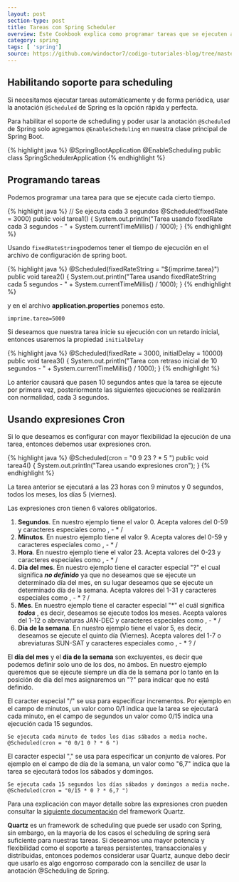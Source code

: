 ```yaml
---
layout: post
section-type: post
title: Tareas con Spring Scheduler
overview: Este Cookbook explica como programar tareas que se ejecuten automáticamente usando la anotación @Scheduled de Spring. Una excelente alternativa a Quartz.
category: spring
tags: [ 'spring']
source: https://github.com/windoctor7/codigo-tutoriales-blog/tree/master/spring-scheduler
---
```


## Habilitando soporte para scheduling

Si necesitamos ejecutar tareas automáticamente y de forma periódica, usar la anotación ``@Scheduled`` de Spring es la opción rápida y perfecta.

Para habilitar el soporte de scheduling y poder usar la anotación ``@Scheduled`` de Spring  solo agregamos ``@EnableScheduling`` en nuestra clase principal de Spring Boot.

{% highlight java %}
    @SpringBootApplication
    @EnableScheduling
    public class SpringSchedulerApplication
{% endhighlight %}

## Programando tareas

Podemos programar una tarea para que se ejecute cada cierto tiempo.

{% highlight java %}
    // Se ejecuta cada 3 segundos
    @Scheduled(fixedRate = 3000)
    public void tarea1() {
        System.out.println("Tarea usando fixedRate cada 3 segundos - " + System.currentTimeMillis() / 1000);
    }
{% endhighlight %}

Usando ``fixedRateString``podemos tener el tiempo de ejecución en el archivo de configuración de spring boot.

{% highlight java %}
    @Scheduled(fixedRateString = "${imprime.tarea}")
    public void tarea2() {
        System.out.println("Tarea usando fixedRateString cada 5 segundos - " + System.currentTimeMillis() / 1000);
    }
{% endhighlight %}


y en el archivo **application.properties** ponemos esto.

    imprime.tarea=5000

Si deseamos que nuestra tarea inicie su ejecución con un retardo inicial, entonces usaremos la propiedad ``initialDelay``

{% highlight java %}
    @Scheduled(fixedRate = 3000, initialDelay = 10000)
    public void tarea3() {
        System.out.println("Tarea con retraso inicial de 10 segundos - " + System.currentTimeMillis() / 1000);
    }
{% endhighlight %}

Lo anterior causará que pasen 10 segundos antes que la tarea se ejecute por primera vez, posteriormente las siguientes ejecuciones se realizarán con normalidad, cada 3 segundos.

## Usando expresiones Cron

Si lo que deseamos es configurar con mayor flexibilidad la ejecución de una tarea, entonces debemos usar expresiones cron.

{% highlight java %}
    @Scheduled(cron = "0 9 23 ? * 5 ")
    public void tarea4() {
        System.out.println("Tarea usando expresiones cron");
    }
{% endhighlight %}

La tarea anterior se ejecutará a las 23 horas con 9 minutos y 0 segundos, todos los meses, los días 5 (viernes).

Las expresiones cron tienen 6 valores obligatorios.

1. **Segundos**. En nuestro ejemplo tiene el valor 0. Acepta valores del 0-59 y caracteres especiales como , - * / 
1. **Minutos**. En nuestro ejemplo tiene el valor 9. Acepta valores del 0-59 y caracteres especiales como , - * / 
1. **Hora**. En nuestro ejemplo tiene el valor 23. Acepta valores del 0-23 y caracteres especiales como , - * / 
1. **Día del mes**. En nuestro ejemplo tiene el caracter especial "?" el cual significa **_no definido_** ya que no deseamos que se ejecute un determinado día del mes, en su lugar deseamos que se ejecute un determinado día de la semana. Acepta valores del 1-31 y caracteres especiales como , - * ? /
1. **Mes**. En nuestro ejemplo tiene el caracter especial "*" el cuál significa **_todos_** , es decir, deseamos se ejecute todos los meses. Acepta valores del 1-12 o abreviaturas JAN-DEC y caracteres especiales como , - * /
1. **Día de la semana**. En nuestro ejemplo tiene el valor 5, es decir, deseamos se ejecute el quinto día (Viernes). Acepta valores del 1-7 o abreviaturas SUN-SAT y caracteres especiales como , - * ? /

El **día del mes** y el **día de la semana** son excluyentes, es decir que podemos definir solo uno de los dos, no ámbos. En nuestro ejemplo queremos que se ejecute siempre un día de la semana por lo tanto en la posición de día del mes asignaremos un "?" para indicar que no está definido.

El caracter especial "/" se usa para especificar incrementos. Por ejemplo en el campo de minutos, un valor como 0/1 indica que la tarea se ejecutará cada minuto, en el campo de segundos un valor como 0/15 indica una ejecución cada 15 segundos.

    Se ejecuta cada minuto de todos los dias sábados a media noche.
    @Scheduled(cron = "0 0/1 0 ? * 6 ")


El caracter especial "," se usa para especificar un conjunto de valores. Por ejemplo en el campo de día de la semana, un valor como "6,7" indica que la tarea se ejecutará todos los sábados y domingos.


    Se ejecuta cada 15 segundos los días sábados y domingos a media noche.
    @Scheduled(cron = "0/15 * 0 ? * 6,7 ")


Para una explicación con mayor detalle sobre las expresiones cron pueden consultar la [siguiente documentación](http://www.quartz-scheduler.org/documentation/quartz-2.x/tutorials/crontrigger.html) del framework Quartz. 

**Quartz** es un framework de scheduling que puede ser usado con Spring, sin embargo, en la mayoría de los casos el scheduling de spring será suficiente para nuestras tareas. Si deseamos una mayor potencia y flexibilidad como el soporte a tareas persistentes, transaccionales y distribuidas, entonces podemos considerar usar Quartz, aunque debo decir que usarlo es algo engorroso comparado con la sencillez de usar la anotación @Scheduling de Spring.




